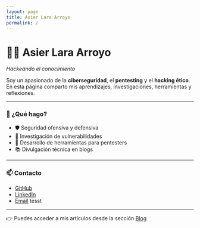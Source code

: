```yaml
---
layout: page
title: Asier Lara Arroyo
permalink: /
---
```


# 👨‍💻 Asier Lara Arroyo  
*Hackeando el conocimiento*

Soy un apasionado de la **ciberseguridad**, el **pentesting** y el **hacking ético**.  
En esta página comparto mis aprendizajes, investigaciones, herramientas y reflexiones.

---

### 💼 ¿Qué hago?

- 🛡️ Seguridad ofensiva y defensiva  
- 🧪 Investigación de vulnerabilidades  
- 🧰 Desarrollo de herramientas para pentesters  
- 📚 Divulgación técnica en blogs

---

### 📫 Contacto

- [GitHub](https://github.com/p3ix)
- [LinkedIn](https://linkedin.com/in/tuusuario)
- [Email](mailto:tuemail@ejemplo.com)
tesst
---

👉 Puedes acceder a mis artículos desde la sección [Blog](/blog/)

